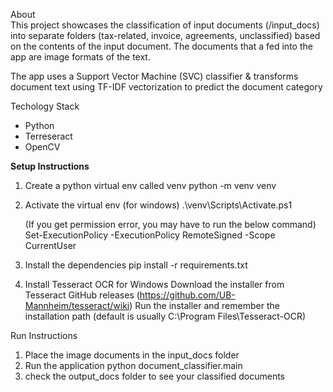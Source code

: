 About <br>
This project showcases the classification of input documents (/input_docs) into separate folders (tax-related, invoice, agreements, unclassified) based on the contents of the input document. The documents that a fed into the app are image formats of the text.

The app uses a Support Vector Machine (SVC) classifier & transforms document text using TF-IDF vectorization to predict the document category

Techology Stack
* Python
* Terreseract
* OpenCV

<b>Setup Instructions </b>
1. Create a python virtual env called venv
python -m venv venv

2. Activate the virtual env (for windows)
.\venv\Scripts\Activate.ps1 

    (If you get permission error, you may have to run the below command)
    Set-ExecutionPolicy -ExecutionPolicy RemoteSigned -Scope CurrentUser

3. Install the dependencies
pip install -r requirements.txt

4. Install Tesseract OCR for Windows
Download the installer from Tesseract GitHub releases (https://github.com/UB-Mannheim/tesseract/wiki)
Run the installer and remember the installation path (default is usually C:\Program Files\Tesseract-OCR)

Run Instructions
1. Place the image documents in the input_docs folder
2. Run the application
    python document_classifier.main
3. check the output_docs folder to see your classified documents

